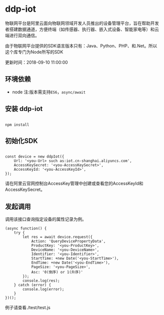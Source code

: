# ddp-iot 

物联网平台是阿里云面向物联网领域开发人员推出的设备管理平台，旨在帮助开发者搭建数据通道，方便终端（如传感器、执行器、嵌入式设备、智能家电等）和云端进行双向通信。

由于物联网平台提供的SDK语言版本只有：Java、Python、PHP、和.Net。所以这个库专门为Node所写的SDK

更新时间：2018-09-10 11:00:00

## 环境依赖

- node 注:版本需支持`ES6`，`async/await`

## 安装 ddp-iot

```

npm install

```

## 初始化SDK

```

const device = new ddpIot({
    Url: '<you-Url> such as:iot.cn-shanghai.aliyuncs.com',
    AccessKeySecret: '<you-AccessKeySecret>',
    AccessKeyId: '<you-AccessKeyId>',
});

```

请在阿里云官网控制台AccessKey管理中创建或查看您的AccessKeyId和AccessKeySecret。

## 发起调用

调用该接口查询指定设备的属性记录为例。

```
(async function() {
    try {
        let res = await device.request({
            Action: 'QueryDevicePropertyData',
            ProductKey: '<you-ProductKey>',
            DeviceName: '<you-DeviceName>',
            Identifier: '<you-Identifier>',
            StartTime: +new Date('<you-StartTime>'),
            EndTime: +new Date('<you-EndTime>'),
            PageSize: '<you-PageSize>',
            Asc: '0(倒序) or 1(升序)'
        });
        console.log(res);
    } catch (error) {
        console.log(error);
    }
})();

```

例子请查看./test/test.js
